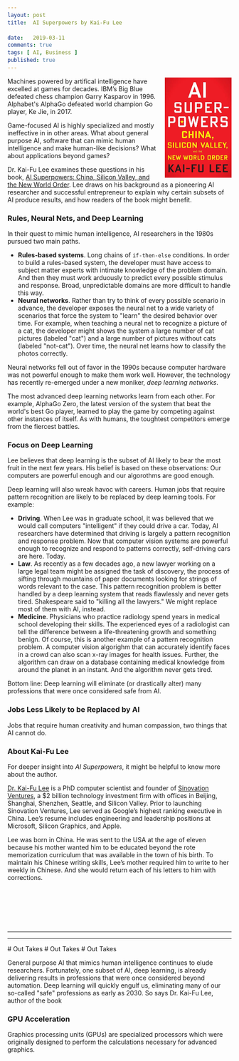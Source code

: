 ```yaml
---
layout: post
title:  AI Superpowers by Kai-Fu Lee

date:   2019-03-11
comments: true
tags: [ AI, Business ]
published: true
---
```


<img style="margin-left:20px" src="/images/ai_superpowers_kaifu_lee.jpg" width="150" align="right" alt="AI Superpowers by Kai-Fu Lee" title="AI Superpowers by Kai-Fu Lee" />

Machines powered by artifical intelligence have excelled at games for decades. IBM’s Big Blue defeated chess champion Garry Kasparov in 1996. Alphabet's AlphaGo defeated world champion Go player, Ke Jie, in 2017.

Game-focused AI is highly specialized and mostly ineffective in in other areas. What about general purpose AI, software that can mimic human intelligence and make human-like decisions? What about applications beyond games?

Dr. Kai-Fu Lee examines these questions in his book, [AI Superpowers: China, Silicon Valley, and the New World Order](https://aisuperpowers.com). Lee draws on his background as a pioneering AI researcher and successful entrepreneur to explain why certain subsets of AI produce results, and how readers of the book might benefit.

<!--more-->

### Rules, Neural Nets, and Deep Learning

In their quest to mimic human intelligence, AI researchers in the 1980s pursued two main paths.

* **Rules-based systems**. Long chains of `if-then-else` conditions. In order to build a rules-based system, the developer must have access to subject matter experts with intimate knowledge of the problem domain. And then they must work arduously to predict every possible stimulus and response. Broad, unpredictable domains are more difficult to handle this way.
* **Neural networks**. Rather than try to think of every possible scenario in advance, the developer exposes the neural net to a wide variety of scenarios that force the system to "learn" the desired behavior over time. For example, when teaching a neural net to recognize a picture of a cat, the developer might shows the system a large number of cat pictures (labeled "cat") and a large number of pictures without cats (labeled "not-cat"). Over time, the neural net learns how to classify the photos correctly.

Neural networks fell out of favor in the 1990s because computer hardware was not powerful enough to make them work well. However, the technology has recently re-emerged under a new moniker, _deep learning networks_.

The most advanced deep learning networks learn from each other. For example, AlphaGo Zero, the latest version of the system that beat the world's best Go player, learned to play the game by competing against other instances of itself. As with humans, the toughtest competitors emerge from the fiercest battles.

### Focus on Deep Learning

Lee believes that deep learning is the subset of AI likely to bear the most fruit in the next few years. His belief is based on these observations: Our computers are powerful enough and our algorothms are good enough.

Deep learning will also wreak havoc with careers. Human jobs that require pattern recognition are likely to be replaced by deep learning tools. For example:

* **Driving**. When Lee was in graduate school, it was believed that we would call computers "intelligent" if they could drive a car. Today, AI researchers have determined that driving is largely a pattern recognition and response problem. Now that computer vision systems are powerful enough to recognize and respond to patterns correctly, self-driving cars are here. Today.
* **Law**. As recently as a few decades ago, a new lawyer working on a large legal team might be assigned the task of discovery, the process of sifting through mountains of paper documents looking for strings of words relevant to the case. This pattern recognition problem is better handled by a deep learning system that reads flawlessly and never gets tired. Shakespeare said to "killing all the lawyers." We might replace most of them with AI, instead.
* **Medicine**. Physicians who practice radiology spend years in medical school developing their skills. The experienced eyes of a radiologist can tell the difference between a life-threatening growth and something benign. Of course, this is another example of a pattern recognition problem. A computer vision algorighm that can accurately identify faces in a crowd can also scan x-ray images for health issues. Further, the algorithm can draw on a database containing medical knowledge from around the planet in an instant. And the algorithm never gets tired.

Bottom line: Deep learning will eliminate (or drastically alter) many professions that were once considered safe from AI.

### Jobs Less Likely to be Replaced by AI

Jobs that require human creativity and human compassion, two things that AI cannot do.

### About Kai-Fu Lee

For deeper insight into _AI Superpowers_, it might be helpful to know more about the author.

[Dr. Kai-Fu Lee](https://twitter.com/kaifulee) is a PhD computer scientist and founder of [Sinovation Ventures](http://www.sinovationventures.com/), a $2 billion technology investment firm with offices in Beijing, Shanghai, Shenzhen, Seattle, and Silicon Valley. Prior to launching Sinovation Ventures, Lee served as Google’s highest ranking executive in China. Lee’s resume includes engineering and leadership positions at Microsoft, Silicon Graphics, and Apple.

Lee was born in China. He was sent to the USA at the age of eleven because his mother wanted him to be educated beyond the rote memorization curriculum that was available in the town of his birth. To maintain his Chinese writing skills, Lee’s mother required him to write to her weekly in Chinese. And she would return each of his letters to him with corrections.


<br/>
<br/>
<br/>
<br/>
<br/>
<hr>
<hr>
# Out Takes
# Out Takes
# Out Takes

General purpose AI that mimics human intelligence continues to elude researchers. Fortunately, one subset of AI, deep learning, is already delivering results in professions that were once considered beyond automation. Deep learning will quickly engulf us, eliminating many of our so-called "safe" professions as early as 2030. So says Dr. Kai-Fu Lee, author of the book 

### GPU Acceleration

Graphics processing units (GPUs) are specialized processors which were originally designed to perform the calculations necessary for advanced graphics.


